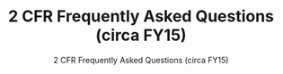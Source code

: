 ---
layout: resources-landing
title: "2 CFR Frequently Asked Questions (circa FY15)"
subtitle: "2 CFR Frequently Asked Questions (circa FY15)"
doc-link: ../assets/files/2014-11-26-Frequently-Asked-Questions.pdf
filters: uniform-guidance-2-cfr-200 guidance 2015
fiscal_year: 2015
---